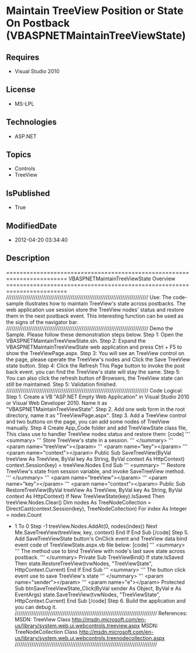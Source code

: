 # Maintain TreeView Position or State On Postback (VBASPNETMaintainTreeViewState)
## Requires
* Visual Studio 2010
## License
* MS-LPL
## Technologies
* ASP.NET
## Topics
* Controls
* TreeView
## IsPublished
* True
## ModifiedDate
* 2012-04-20 03:34:40
## Description
======================================================================== VBASPNETMaintainTreeViewState Overview ======================================================================== /////////////////////////////////////////////////////////////////////////////
 Use: The code-sample illustrates how to maintain TreeView's state across postbacks. The web application use session store the TreeView nodes' status and restore them in the next postback event. This interesting function can be used as the signs of the navigator
 bar. ///////////////////////////////////////////////////////////////////////////// Demo the Sample. Please follow these demonstration steps below. Step 1: Open the VBASPNETMaintainTreeViewState.sln. Step 2: Expand the VBASPNETMaintainTreeViewState web application
 and press Ctrl &#43; F5 to show the TreeViewPage.aspx. Step 3: You will see an TreeView control on the page, please operate the TreeView's nodes and Click the Save TreeView state button. Step 4: Click the Refresh This Page button to invoke the post back event.
 you can find the TreeView's state will stay the same. Step 5: You can also click the refresh button of Browsers, the TreeView state can still be maintained. Step 5: Validation finished. /////////////////////////////////////////////////////////////////////////////
 Code Logical: Step 1. Create a VB &quot;ASP.NET Empty Web Application&quot; in Visual Studio 2010 or Visual Web Developer 2010. Name it as &quot;VBASPNETMaintainTreeViewState&quot;. Step 2. Add one web form in the root directory, name it as &quot;TreeViewPage.aspx&quot;. Step 3. Add a
 TreeView control and two buttons on the page, you can add some nodes of TreeView manually. Step 4 Create App_Code folder and add TreeViewState class file, This class use to handler TreeView nodes status and restore them: [code] ''' &lt;summary&gt; ''' Store TreeView's
 state in a session. ''' &lt;/summary&gt; ''' &lt;param name=&quot;treeView&quot;&gt;&lt;/param&gt; ''' &lt;param name=&quot;key&quot;&gt;&lt;/param&gt; ''' &lt;param name=&quot;context&quot;&gt;&lt;/param&gt; Public Sub SaveTreeView(ByVal treeView As TreeView, ByVal key As String, ByVal context As HttpContext) context.Session(key)
 = treeView.Nodes End Sub ''' &lt;summary&gt; ''' Restore TreeView's state from session variable, and invoke SaveTreeView method. ''' &lt;/summary&gt; ''' &lt;param name=&quot;treeView&quot;&gt;&lt;/param&gt; ''' &lt;param name=&quot;key&quot;&gt;&lt;/param&gt; ''' &lt;param name=&quot;context&quot;&gt;&lt;/param&gt; Public Sub RestoreTreeView(ByVal
 treeView As TreeView, ByVal key As String, ByVal context As HttpContext) If New TreeViewState(key).IsSaved Then treeView.Nodes.Clear() Dim nodes As TreeNodeCollection = DirectCast(context.Session(key), TreeNodeCollection) For index As Integer = nodes.Count
 - 1 To 0 Step -1 treeView.Nodes.AddAt(0, nodes(index)) Next Me.SaveTreeView(treeView, key, context) End If End Sub [/code] Step 5. Add SaveTreeViewState button's OnClick event and TreeView data bind event code of TreeViewState.aspx.vb file below: [code] '''
 &lt;summary&gt; ''' The method use to bind TreeView with node's last save state across postback. ''' &lt;/summary&gt; Private Sub TreeViewBind() If state.IsSaved Then state.RestoreTreeView(tvwNodes, &quot;TreeViewState&quot;, HttpContext.Current) End If End Sub ''' &lt;summary&gt; '''
 The button click event use to save TreeView's state ''' &lt;/summary&gt; ''' &lt;param name=&quot;sender&quot;&gt;&lt;/param&gt; ''' &lt;param name=&quot;e&quot;&gt;&lt;/param&gt; Protected Sub btnSaveTreeViewState_Click(ByVal sender As Object, ByVal e As EventArgs) state.SaveTreeView(tvwNodes, &quot;TreeViewState&quot;,
 HttpContext.Current) End Sub [/code] Step 6. Build the application and you can debug it. ///////////////////////////////////////////////////////////////////////////// References: MSDN: TreeView Class http://msdn.microsoft.com/en-us/library/system.web.ui.webcontrols.treeview.aspx
 MSDN: TreeNodeCollection Class http://msdn.microsoft.com/en-us/library/system.web.ui.webcontrols.treenodecollection.aspx /////////////////////////////////////////////////////////////////////////////
